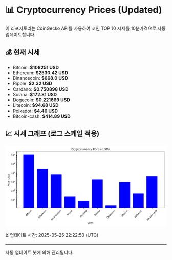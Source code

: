 
# 📊 Cryptocurrency Prices (Updated)

이 리포지토리는 CoinGecko API를 사용하여 코인 TOP 10 시세를 10분가격으로 자동 업데이트합니다.

## 💰 현재 시세
- Bitcoin: **$108251 USD**
- Ethereum: **$2530.42 USD**
- Binancecoin: **$668.0 USD**
- Ripple: **$2.32 USD**
- Cardano: **$0.750898 USD**
- Solana: **$172.81 USD**
- Dogecoin: **$0.221669 USD**
- Litecoin: **$94.68 USD**
- Polkadot: **$4.46 USD**
- Bitcoin-cash: **$414.89 USD**

## 📈 시세 그래프 (로그 스케일 적용)
![Crypto Prices](crypto_prices.png)

⏳ 업데이트 시간: 2025-05-25 22:22:50 (UTC)

---
자동 업데이트 봇에 의해 관리됩니다.
